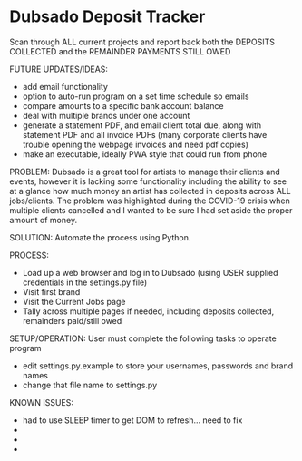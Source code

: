 # Dubsado Deposit Tracker
Scan through ALL current projects and report back both the DEPOSITS COLLECTED and the REMAINDER PAYMENTS STILL OWED



FUTURE UPDATES/IDEAS:
- add email functionality
- option to auto-run program on a set time schedule so emails
- compare amounts to a specific bank account balance
- deal with multiple brands under one account
- generate a statement PDF, and email client total due, along with statement PDF and all invoice PDFs (many corporate clients have trouble opening the webpage invoices and need pdf copies)
- make an executable, ideally PWA style that could run from phone


PROBLEM: Dubsado is a great tool for artists to manage their clients and events, however it is lacking some functionality including the ability to see at a glance how much money an artist has collected in deposits across ALL jobs/clients. The problem was highlighted during the COVID-19 crisis when multiple clients cancelled and I wanted to be sure I had set aside the proper amount of money.

SOLUTION: Automate the process using Python.

PROCESS:
- Load up a web browser and log in to Dubsado (using USER supplied credentials in the settings.py file)
- Visit first brand
- Visit the Current Jobs page
- Tally across multiple pages if needed, including deposits collected, remainders paid/still owed


SETUP/OPERATION: User must complete the following tasks to operate program
- edit settings.py.example to store your usernames, passwords and brand names
- change that file name to settings.py

KNOWN ISSUES:
- had to use SLEEP timer to get DOM to refresh... need to fix
-
-
-
